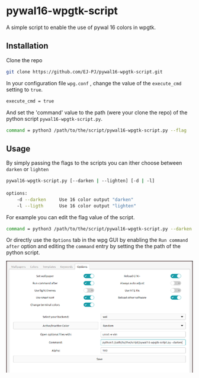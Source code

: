 # pywal16-wpgtk-script

A simple script to enable the use of pywal 16 colors in wpgtk.

## Installation 

Clone the repo
```bash
git clone https://github.com/EJ-PJ/pywal16-wpgtk-script.git
```

In your configuration file `wpg.conf` , change the value of the `execute_cmd` setting to `true`.

```bash
execute_cmd = true
```

And set the 'command' value to the path (were your clone the repo) of the python script `pywal16-wpgtk-script.py`.

```bash
command = python3 /path/to/the/script/pywal16-wpgtk-script.py --flag
```

## Usage 

By simply passing the flags to the scripts you can ither choose between `darken` or `lighten` 

```bash
pywal16-wpgtk-script.py [--darken | --lighten] [-d | -l]

options:
    -d --darken	    Use 16 color output "darken"
    -l --ligth	    Use 16 color output "lighten"
```

For example you can edit the flag value of the script.

```bash
command = python3 /path/to/the/script/pywal16-wpgtk-script.py --darken
```

Or directly use the `Options` tab in the wpg GUI by enabling the `Run command after` 
option and editing the `command` entry by setting the the path of the python script.

<img src="./wpgtk-gui-example.png" alt="wpgtk gui example" width="700">
